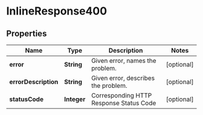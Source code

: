 

# InlineResponse400


## Properties

| Name | Type | Description | Notes |
|------------ | ------------- | ------------- | -------------|
|**error** | **String** | Given error, names the problem. |  [optional] |
|**errorDescription** | **String** | Given error, describes the problem. |  [optional] |
|**statusCode** | **Integer** | Corresponding HTTP Response Status Code |  [optional] |



